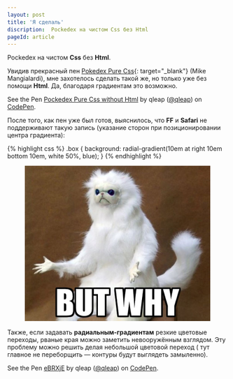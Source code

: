 ```yaml
---
layout: post
title: 'Я сделаль'
discription:  Pockedex на чистом Css без Html 
pageId: article
---
```


Pockedex на чистом <b>Css</b> без <b>Html</b>.

Увидив прекрасный пен [Pokedex Pure Css](http://codepen.io/mikemang/pen/YpQKMv){: target="_blank"} (Mike Mangialardi),
мне захотелось сделать такой же, но только уже без помощи <b>Html</b>. Да, благодаря  градиентам это возможно.

<p data-height="420" data-theme-id="light" data-slug-hash="QGgQvz" data-default-tab="result" data-user="qleap" data-embed-version="2" data-pen-title="Pockedex Pure Css without Html" class="codepen">See the Pen <a href="http://codepen.io/qleap/pen/QGgQvz/">Pockedex Pure Css without Html</a> by qleap (<a href="http://codepen.io/qleap">@qleap</a>) on <a href="http://codepen.io">CodePen</a>.</p>
<script async src="https://production-assets.codepen.io/assets/embed/ei.js"></script>

После того, как пен уже был готов, выяснилось, что <b>FF</b> и <b>Safari</b> не поддерживают такую запись
(указание сторон при позиционировании центра градиента):

{% highlight css %}
.box {
  background: radial-gradient(10em at right 10em bottom 10em, white 50%, blue);
}
{% endhighlight %}

<figure class="post__img-container">
	<img class="post__img" src="/assets/images/butwhy.jpg" alt="Мем But why токсидермистский" /> 
</figure>


Также, если задавать <b>радиальным-градиентам</b> резкие цветовые переходы, рваные края можно 
заметить невооружённым взглядом. Эту проблему можно решить делая небольшой цветовой переход (
тут главное не переборщить&nbsp;&mdash; контуры будут выглядеть замыленно).

<p data-height="300" data-theme-id="light" data-slug-hash="eBRXjE" data-default-tab="result" data-user="qleap" data-embed-version="2" data-pen-title="eBRXjE" class="codepen">See the Pen <a href="http://codepen.io/qleap/pen/eBRXjE/">eBRXjE</a> by qleap (<a href="http://codepen.io/qleap">@qleap</a>) on <a href="http://codepen.io">CodePen</a>.</p>
<script async src="https://production-assets.codepen.io/assets/embed/ei.js"></script>

